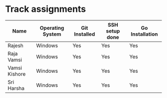 # Track assignments

| Name          | Operating System  | Git Installed | SSH setup done | Go Installation |
| -----------   | ----------------  | ------------- | -------------- | --------------- |
| Rajesh        | Windows           | Yes           | Yes            | Yes             |
| Raja Vamsi    | Windows           | Yes           | Yes            | Yes             |
| Vamsi Kishore | Windows           | Yes           | Yes            | Yes             |
| Sri Harsha    | Windows           | Yes           | Yes            | Yes             |
